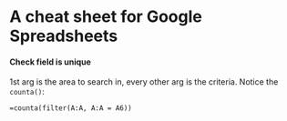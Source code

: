# A cheat sheet for Google Spreadsheets


#### Check field is unique

1st arg is the area to search in, every other arg is the criteria. Notice the `counta()`:

```
=counta(filter(A:A, A:A = A6))
```
